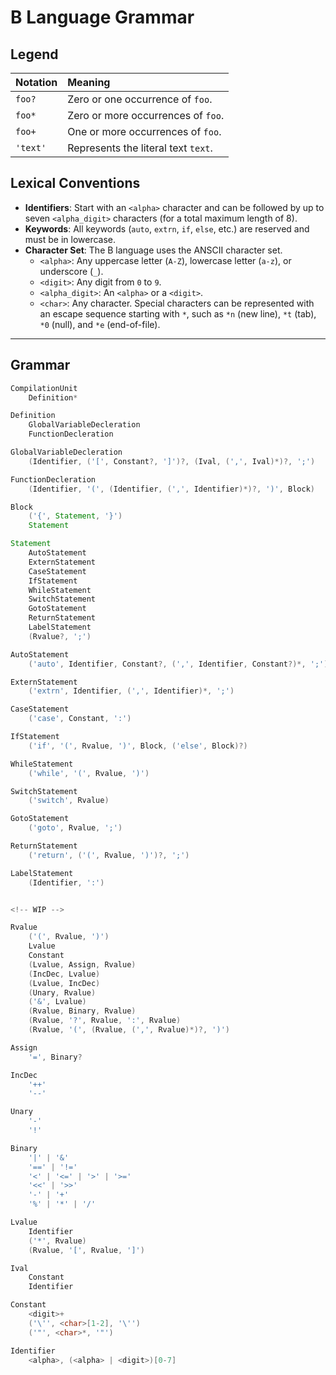 # B Language Grammar

## Legend

| Notation | Meaning                             |
| :------- | :---------------------------------- |
| `foo?`   | Zero or one occurrence of `foo`.    |
| `foo*`   | Zero or more occurrences of `foo`.  |
| `foo+`   | One or more occurrences of `foo`.   |
| `'text'` | Represents the literal text `text`. |

## Lexical Conventions

-   **Identifiers**: Start with an `<alpha>` character and can be followed by up to seven `<alpha_digit>` characters (for a total maximum length of 8).
-   **Keywords**: All keywords (`auto`, `extrn`, `if`, `else`, etc.) are reserved and must be in lowercase.
-   **Character Set**: The B language uses the ANSCII character set.
    -   `<alpha>`: Any uppercase letter (`A-Z`), lowercase letter (`a-z`), or underscore (`_`).
    -   `<digit>`: Any digit from `0` to `9`.
    -   `<alpha_digit>`: An `<alpha>` or a `<digit>`.
    -   `<char>`: Any character. Special characters can be represented with an escape sequence starting with `*`, such as `*n` (new line), `*t` (tab), `*0` (null), and `*e` (end-of-file).

---

## Grammar

```groovy
CompilationUnit
    Definition*

Definition
    GlobalVariableDecleration
    FunctionDecleration

GlobalVariableDecleration
    (Identifier, ('[', Constant?, ']')?, (Ival, (',', Ival)*)?, ';')

FunctionDecleration
    (Identifier, '(', (Identifier, (',', Identifier)*)?, ')', Block)

Block
    ('{', Statement, '}')
    Statement

Statement
    AutoStatement
    ExternStatement
    CaseStatement
    IfStatement
    WhileStatement
    SwitchStatement
    GotoStatement
    ReturnStatement
    LabelStatement
    (Rvalue?, ';')

AutoStatement
    ('auto', Identifier, Constant?, (',', Identifier, Constant?)*, ';')

ExternStatement
    ('extrn', Identifier, (',', Identifier)*, ';')

CaseStatement
    ('case', Constant, ':')

IfStatement
    ('if', '(', Rvalue, ')', Block, ('else', Block)?)

WhileStatement
    ('while', '(', Rvalue, ')')

SwitchStatement
    ('switch', Rvalue)

GotoStatement
    ('goto', Rvalue, ';')

ReturnStatement
    ('return', ('(', Rvalue, ')')?, ';')

LabelStatement
    (Identifier, ':')


<!-- WIP -->

Rvalue
    ('(', Rvalue, ')')
    Lvalue
    Constant
    (Lvalue, Assign, Rvalue)
    (IncDec, Lvalue)
    (Lvalue, IncDec)
    (Unary, Rvalue)
    ('&', Lvalue)
    (Rvalue, Binary, Rvalue)
    (Rvalue, '?', Rvalue, ':', Rvalue)
    (Rvalue, '(', (Rvalue, (',', Rvalue)*)?, ')')

Assign
    '=', Binary?

IncDec
    '++'
    '--'

Unary
    '-'
    '!'

Binary
    '|' | '&'
    '==' | '!='
    '<' | '<=' | '>' | '>='
    '<<' | '>>'
    '-' | '+'
    '%' | '*' | '/'

Lvalue
    Identifier
    ('*', Rvalue)
    (Rvalue, '[', Rvalue, ']')

Ival
    Constant
    Identifier

Constant
    <digit>+
    ('\'', <char>[1-2], '\'')
    ('"', <char>*, '"')

Identifier
    <alpha>, (<alpha> | <digit>)[0-7]
```
